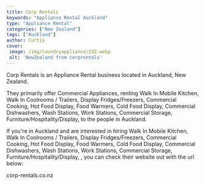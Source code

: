 ```yaml
---
title: Corp Rentals
keywords: "Appliance Rental Auckland"
type: "Appliance Rental"
categories: ["New Zealand"]
tags: ["Auckland"]
author: Curtis
cover:
 image: /img/laundryappliance/232.webp
 alt: 'NewZealand from corprentals'
---
```


Corp Rentals is an Appliance Rental business located in Auckland, New Zealand. 

They primarily offer Commercial Appliances, renting Walk In Mobile Kitchen, Walk In Coolrooms / Trailers, Display Fridges/Freezers, Commercial Cooking, Hot Food Display, Food Warmers, Cold Food Display, Commercial Dishwashers, Wash Stations, Work Stations, Commercial Storage, Furniture/Hospitality/Display,  to the people in Auckland.

If you're in Auckland and are interested in hiring Walk In Mobile Kitchen, Walk In Coolrooms / Trailers, Display Fridges/Freezers, Commercial Cooking, Hot Food Display, Food Warmers, Cold Food Display, Commercial Dishwashers, Wash Stations, Work Stations, Commercial Storage, Furniture/Hospitality/Display, , you can check their website out with the url below: 

corp-rentals.co.nz
